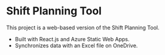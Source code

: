 # Shift Planning Tool

This project is a web-based version of the Shift Planning Tool.
- Built with React.js and Azure Static Web Apps.
- Synchronizes data with an Excel file on OneDrive.

